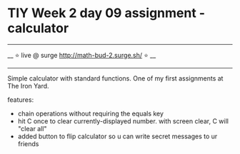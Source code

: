 # TIY Week 2 day 09 assignment - calculator

---

__ ⭐️ live @ surge http://math-bud-2.surge.sh/ ⭐️ __

---

Simple calculator with standard functions. One of my first assignments at The Iron Yard.

features:
- chain operations without requiring the equals key
- hit C once to clear currently-displayed number. with screen clear, C will "clear all"
- added button to flip calculator so u can write secret messages to ur friends 

